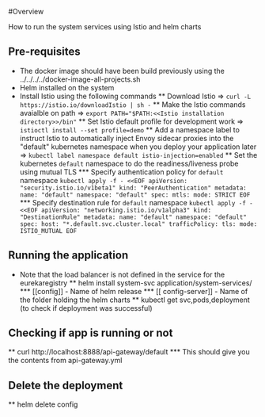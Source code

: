 #Overview

How to run the system services using Istio and helm charts

## Pre-requisites

* The docker image should have been build previously using the ../../../../docker-image-all-projects.sh
* Helm installed on the system
* Install Istio using the following commands
** Download Istio => `curl -L https://istio.io/downloadIstio | sh -`
** Make the Istio commands avaialble on path => `export PATH="$PATH:<<Istio installation directory>>/bin"`
** Set Istio default profile for development work => `istioctl install --set profile=demo`
** Add a namespace label to instruct Istio to automatically inject Envoy sidecar proxies into the "default" kubernetes namespace when you deploy your application later => `kubectl label namespace default istio-injection=enabled`
** Set the kubernetes `default` namespace to do the readiness/liveness probe using mutual TLS
*** Specify authentication policy for `default` namespace
`
kubectl apply -f - <<EOF
apiVersion: "security.istio.io/v1beta1"
kind: "PeerAuthentication"
metadata:
  name: "default"
  namespace: "default"
spec:
  mtls:
    mode: STRICT
EOF
`
*** Specify destination rule for `default` namespace
`
kubectl apply -f - <<EOF
apiVersion: "networking.istio.io/v1alpha3"
kind: "DestinationRule"
metadata:
  name: "default"
  namespace: "default"
spec:
  host: "*.default.svc.cluster.local"
  trafficPolicy:
    tls:
      mode: ISTIO_MUTUAL
EOF
`

## Running the application
* Note that the load balancer is not defined in the service for the eurekaregistry
** helm install system-svc application/system-services/ 
*** [[config]] - Name of helm release
*** [[ config-server]] - Name of the folder holding the helm charts
** kubectl get svc,pods,deployment (to check if deployment was successful)


## Checking if app is running or not
** curl http://localhost:8888/api-gateway/default
*** This should give you the contents from api-gateway.yml

## Delete the deployment
** helm delete config